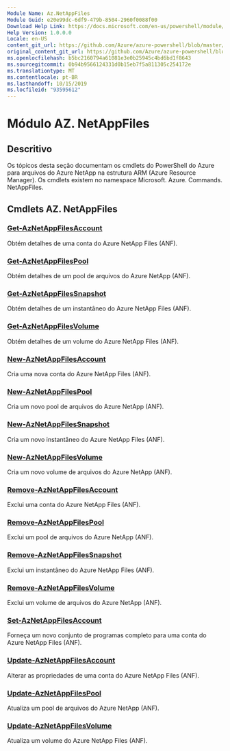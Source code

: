 ```yaml
---
Module Name: Az.NetAppFiles
Module Guid: e20e99dc-6df9-479b-8504-2960f0088f00
Download Help Link: https://docs.microsoft.com/en-us/powershell/module/az.netappfiles
Help Version: 1.0.0.0
Locale: en-US
content_git_url: https://github.com/Azure/azure-powershell/blob/master/src/NetAppFiles/NetAppFiles/help/Az.NetAppFiles.md
original_content_git_url: https://github.com/Azure/azure-powershell/blob/master/src/NetAppFiles/NetAppFiles/help/Az.NetAppFiles.md
ms.openlocfilehash: b5bc2160794a61081e3e0b25945c4bd6bd1f8643
ms.sourcegitcommit: 0b94b9566124331d0b15eb7f5a811305c254172e
ms.translationtype: MT
ms.contentlocale: pt-BR
ms.lasthandoff: 10/15/2019
ms.locfileid: "93595612"
---
```

# Módulo AZ. NetAppFiles
## Descritivo
Os tópicos desta seção documentam os cmdlets do PowerShell do Azure para arquivos do Azure NetApp na estrutura ARM (Azure Resource Manager). Os cmdlets existem no namespace Microsoft. Azure. Commands. NetAppFiles.

## Cmdlets AZ. NetAppFiles
### [Get-AzNetAppFilesAccount](Get-AzNetAppFilesAccount.md)
Obtém detalhes de uma conta do Azure NetApp Files (ANF).

### [Get-AzNetAppFilesPool](Get-AzNetAppFilesPool.md)
Obtém detalhes de um pool de arquivos do Azure NetApp (ANF).

### [Get-AzNetAppFilesSnapshot](Get-AzNetAppFilesSnapshot.md)
Obtém detalhes de um instantâneo do Azure NetApp Files (ANF).

### [Get-AzNetAppFilesVolume](Get-AzNetAppFilesVolume.md)
Obtém detalhes de um volume do Azure NetApp Files (ANF).

### [New-AzNetAppFilesAccount](New-AzNetAppFilesAccount.md)
Cria uma nova conta do Azure NetApp Files (ANF).

### [New-AzNetAppFilesPool](New-AzNetAppFilesPool.md)
Cria um novo pool de arquivos do Azure NetApp (ANF).

### [New-AzNetAppFilesSnapshot](New-AzNetAppFilesSnapshot.md)
Cria um novo instantâneo do Azure NetApp Files (ANF).

### [New-AzNetAppFilesVolume](New-AzNetAppFilesVolume.md)
Cria um novo volume de arquivos do Azure NetApp (ANF).

### [Remove-AzNetAppFilesAccount](Remove-AzNetAppFilesAccount.md)
Exclui uma conta do Azure NetApp Files (ANF).

### [Remove-AzNetAppFilesPool](Remove-AzNetAppFilesPool.md)
Exclui um pool de arquivos do Azure NetApp (ANF).

### [Remove-AzNetAppFilesSnapshot](Remove-AzNetAppFilesSnapshot.md)
Exclui um instantâneo do Azure NetApp Files (ANF).

### [Remove-AzNetAppFilesVolume](Remove-AzNetAppFilesVolume.md)
Exclui um volume de arquivos do Azure NetApp (ANF).

### [Set-AzNetAppFilesAccount](Set-AzNetAppFilesAccount.md)
Forneça um novo conjunto de programas completo para uma conta do Azure NetApp Files (ANF).

### [Update-AzNetAppFilesAccount](Update-AzNetAppFilesAccount.md)
Alterar as propriedades de uma conta do Azure NetApp Files (ANF).

### [Update-AzNetAppFilesPool](Update-AzNetAppFilesPool.md)
Atualiza um pool de arquivos do Azure NetApp (ANF).

### [Update-AzNetAppFilesVolume](Update-AzNetAppFilesVolume.md)
Atualiza um volume do Azure NetApp Files (ANF).

